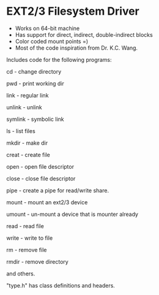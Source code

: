 # EXT2/3 Filesystem Driver

- Works on 64-bit machine
- Has support for direct, indirect, double-indirect blocks
- Color coded mount points =)
- Most of the code inspiration from Dr. K.C. Wang.


Includes code for the following programs:

 cd       - change directory
 
 pwd      - print working dir
 
 link     - regular link
 
 unlink   - unlink
 
 symlink  - symbolic link
 
 ls       - list files
 
 mkdir    - make dir
 
 creat    - create file
 
 open     - open file descriptor
 
 close    - close file descriptor
 
 pipe     - create a pipe for read/write share.
 
 mount    - mount an ext2/3 device
 
 umount   - un-mount a device that is mounter already
 
 read     - read file
 
 write    - write to file
 
 rm       - remove file
 
 rmdir    - remove directory
 
 and others. 
 
 
 "type.h" has class definitions and headers.
